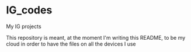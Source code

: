 # IG_codes
My IG projects

This repository is meant, at the moment I'm writing this README, to be my cloud in order to have the files on all the devices I use
